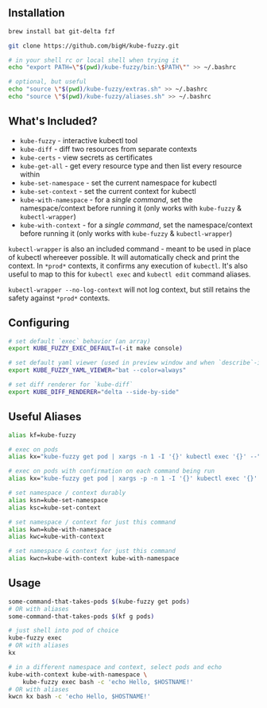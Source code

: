 ## Installation

```bash
brew install bat git-delta fzf

git clone https://github.com/bigH/kube-fuzzy.git

# in your shell rc or local shell when trying it
echo "export PATH=\"$(pwd)/kube-fuzzy/bin:\$PATH\"" >> ~/.bashrc

# optional, but useful
echo "source \"$(pwd)/kube-fuzzy/extras.sh" >> ~/.bashrc
echo "source \"$(pwd)/kube-fuzzy/aliases.sh" >> ~/.bashrc
```

## What's Included?

- `kube-fuzzy` - interactive kubectl tool
- `kube-diff` - diff two resources from separate contexts
- `kube-certs` - view secrets as certificates
- `kube-get-all` - get every resource type and then list every resource within
- `kube-set-namespace` - set the current namespace for kubectl
- `kube-set-context` - set the current context for kubectl
- `kube-with-namespace` - for a _single command_, set the namespace/context before running it (only works with `kube-fuzzy` & `kubectl-wrapper`)
- `kube-with-context` - for a _single command_, set the namespace/context before running it (only works with `kube-fuzzy` & `kubectl-wrapper`)

`kubectl-wrapper` is also an included command - meant to be used in place of kubectl whereever possible. It will automatically check and print the context. In `*prod*` contexts, it confirms any execution of `kubectl`. It's also useful to map to this for `kubectl exec` and `kubectl edit` command aliases.

`kubectl-wrapper --no-log-context` will not log context, but still retains the safety against `*prod*` contexts.

## Configuring

```bash
# set default `exec` behavior (an array)
export KUBE_FUZZY_EXEC_DEFAULT=(-it make console)

# set default yaml viewer (used in preview window and when `describe`-ing)
export KUBE_FUZZY_YAML_VIEWER="bat --color=always"

# set diff renderer for `kube-diff`
export KUBE_DIFF_RENDERER="delta --side-by-side"
```

## Useful Aliases

```bash
alias kf=kube-fuzzy

# exec on pods
alias kx="kube-fuzzy get pod | xargs -n 1 -I '{}' kubectl exec '{}' --"

# exec on pods with confirmation on each command being run
alias kx="kube-fuzzy get pod | xargs -p -n 1 -I '{}' kubectl exec '{}' --"

# set namespace / context durably
alias ksn=kube-set-namespace
alias ksc=kube-set-context

# set namespace / context for just this command
alias kwn=kube-with-namespace
alias kwc=kube-with-context

# set namespace & context for just this command
alias kwcn=kube-with-context kube-with-namespace
```

## Usage

```bash
some-command-that-takes-pods $(kube-fuzzy get pods)
# OR with aliases
some-command-that-takes-pods $(kf g pods)

# just shell into pod of choice
kube-fuzzy exec
# OR with aliases
kx

# in a different namespace and context, select pods and echo 
kube-with-context kube-with-namespace \
    kube-fuzzy exec bash -c 'echo Hello, $HOSTNAME!'
# OR with aliases
kwcn kx bash -c 'echo Hello, $HOSTNAME!'
```
